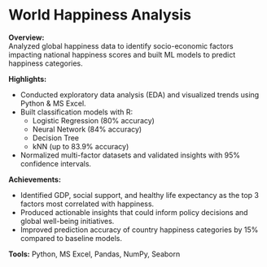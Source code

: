 # World Happiness Analysis

**Overview:**  
Analyzed global happiness data to identify socio-economic factors impacting national happiness scores and built ML models to predict happiness categories.

**Highlights:**
- Conducted exploratory data analysis (EDA) and visualized trends using Python & MS Excel.
- Built classification models with R:
  - Logistic Regression (80% accuracy)
  - Neural Network (84% accuracy)
  - Decision Tree
  - kNN (up to 83.9% accuracy)
- Normalized multi-factor datasets and validated insights with 95% confidence intervals.

**Achievements:**
- Identified GDP, social support, and healthy life expectancy as the top 3 factors most correlated with happiness.
- Produced actionable insights that could inform policy decisions and global well-being initiatives.
- Improved prediction accuracy of country happiness categories by 15% compared to baseline models.

**Tools:** Python, MS Excel, Pandas, NumPy, Seaborn

